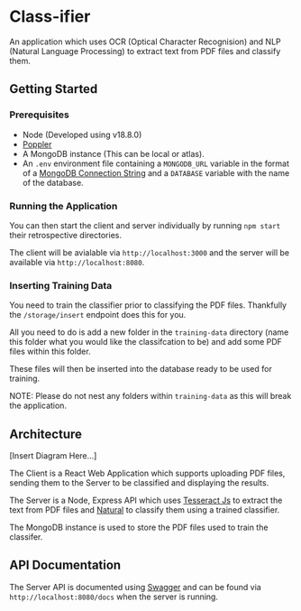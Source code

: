 # Class-ifier
An application which uses OCR (Optical Character Recognision) and NLP (Natural Language Processing) to extract text from PDF files and classify them.

## Getting Started

### Prerequisites

* Node (Developed using v18.8.0)
* [Poppler](https://www.npmjs.com/package/node-poppler)
* A MongoDB instance (This can be local or atlas). 
* An `.env` environment file containing a `MONGODB_URL` variable in the format of a [MongoDB Connection String](https://www.mongodb.com/docs/manual/reference/connection-string/) and a `DATABASE` variable with the name of the database.


### Running the Application

You can then start the client and server individually by running `npm start` their retrospective directories.

The client will be avialable via `http://localhost:3000` and the server will be available via `http://localhost:8080`.

### Inserting Training Data

You need to train the classifier prior to classifying the PDF files. Thankfully the `/storage/insert` endpoint does this for you.

All you need to do is add a new folder in the `training-data` directory (name this folder what you would like the classifcation to be) and add some PDF files within this folder.

These files will then be inserted into the database ready to be used for training.

NOTE: Please do not nest any folders within `training-data` as this will break the application.


## Architecture

[Insert Diagram Here...]

The Client is a React Web Application which supports uploading PDF files, sending them to the Server to be classified and displaying the results.

The Server is a Node, Express API which uses [Tesseract Js](https://tesseract.projectnaptha.com/) to extract the text from PDF files and [Natural](https://naturalnode.github.io/natural/) to classify them using a trained classifier.

The MongoDB instance is used to store the PDF files used to train the classifer.

## API Documentation

The Server API is documented using [Swagger](https://swagger.io/) and can be found via `http://localhost:8080/docs` when the server is running.

